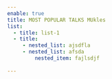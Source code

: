 ```yaml
---
enable: true
title: MOST POPULAR TALKS MUkles
list:
  - title: list-1
  - title:
     - nested_list: ajsdfla
     - nested_list: afsda
         nested_item: fajlsdjf
         
---
```

